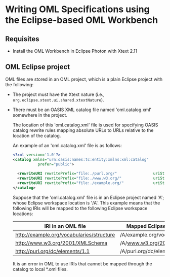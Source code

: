 # Writing OML Specifications using the Eclipse-based OML Workbench

## Requisites

- Install the OML Workbench in Eclipse Photon with Xtext 2.11

## OML Eclipse project

OML files are stored in an OML project, which is a plain Eclipse project with the following:

- The project must have the Xtext nature (i.e., `org.eclipse.xtext.ui.shared.xtextNature`).

- There must be an OASIS XML catalog file named 'oml.catalog.xml' somewhere in the project.

  The location of this 'oml.catalog.xml' file is used for specifying OASIS catalog rewrite rules 
  mapping absolute URLs to URLs relative to the location of the catalog.
  
  An example of an 'oml.catalog.xml' file is as follows:
  
  ```xml
  <?xml version='1.0'?>
  <catalog xmlns="urn:oasis:names:tc:entity:xmlns:xml:catalog"
	         prefer="public">
	         
	<rewriteURI rewritePrefix="file:./purl.org/" 				uriStartString="http://purl.org/"/>
	<rewriteURI rewritePrefix="file:./www.w3.org/" 				uriStartString="http://www.w3.org/"/>
	<rewriteURI rewritePrefix="file:./example.org/" 			uriStartString="http://example.org/"/>
  </catalog>
  ```

  Suppose that the 'oml.catalog.xml' file is in an Eclipse project named 'A'; whose Eclipse workspace location is '/A'.
  This example means that the following IRIs will be mapped to the following Eclipse workspace locations:
  
  | IRI in an OML file | Mapped Eclipse workspace location |
  |--------------------|-----------------------------------|
  | <http://example.org/vocabularies/structure> | /A/example.org/vocabularies/structure.oml |
  | <http://www.w3.org/2001/XMLSchema> | /A/www.w3.org/2001/XMLSchema.oml |
  | <http://purl.org/dc/elements/1.1> | /A/purl.org/dc/elements/1.1.oml |
  
  It is an error in OML to use IRIs that cannot be mapped through the catalog to local *.oml files.

